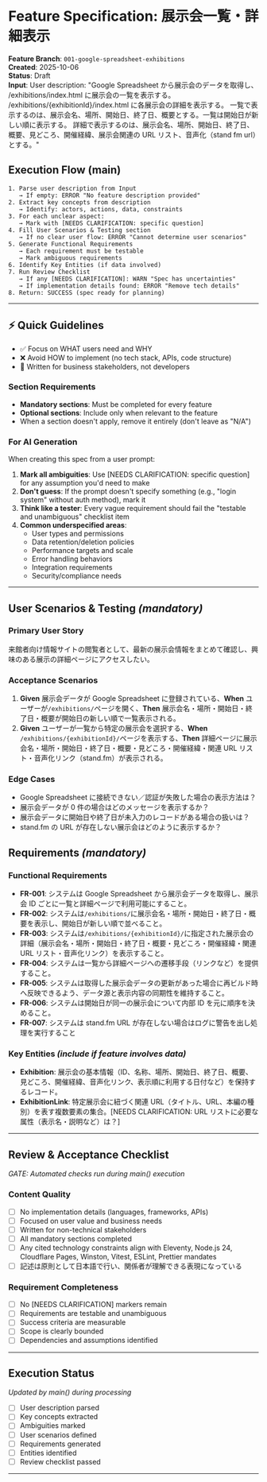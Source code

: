 # Feature Specification: 展示会一覧・詳細表示

**Feature Branch**: `001-google-spreadsheet-exhibitions`  
**Created**: 2025-10-06  
**Status**: Draft  
**Input**: User description: "Google Spreadsheet から展示会のデータを取得し、 /exhibitions/index.html に展示会の一覧を表示する。 /exhibitions/{exhibitionId}/index.html に各展示会の詳細を表示する。 一覧で表示するのは、展示会名、場所、開始日、終了日、概要とする。一覧は開始日が新しい順に表示する。 詳細で表示するのは、展示会名、場所、開始日、終了日、概要、見どころ、開催経緯、展示会関連の URL リスト、音声化（stand fm url）とする。"

## Execution Flow (main)

```
1. Parse user description from Input
   → If empty: ERROR "No feature description provided"
2. Extract key concepts from description
   → Identify: actors, actions, data, constraints
3. For each unclear aspect:
   → Mark with [NEEDS CLARIFICATION: specific question]
4. Fill User Scenarios & Testing section
   → If no clear user flow: ERROR "Cannot determine user scenarios"
5. Generate Functional Requirements
   → Each requirement must be testable
   → Mark ambiguous requirements
6. Identify Key Entities (if data involved)
7. Run Review Checklist
   → If any [NEEDS CLARIFICATION]: WARN "Spec has uncertainties"
   → If implementation details found: ERROR "Remove tech details"
8. Return: SUCCESS (spec ready for planning)
```

---

## ⚡ Quick Guidelines

- ✅ Focus on WHAT users need and WHY
- ❌ Avoid HOW to implement (no tech stack, APIs, code structure)
- 👥 Written for business stakeholders, not developers

### Section Requirements

- **Mandatory sections**: Must be completed for every feature
- **Optional sections**: Include only when relevant to the feature
- When a section doesn't apply, remove it entirely (don't leave as "N/A")

### For AI Generation

When creating this spec from a user prompt:

1. **Mark all ambiguities**: Use [NEEDS CLARIFICATION: specific question] for any assumption you'd need to make
2. **Don't guess**: If the prompt doesn't specify something (e.g., "login system" without auth method), mark it
3. **Think like a tester**: Every vague requirement should fail the "testable and unambiguous" checklist item
4. **Common underspecified areas**:
   - User types and permissions
   - Data retention/deletion policies
   - Performance targets and scale
   - Error handling behaviors
   - Integration requirements
   - Security/compliance needs

---

## User Scenarios & Testing _(mandatory)_

### Primary User Story

来館者向け情報サイトの閲覧者として、最新の展示会情報をまとめて確認し、興味のある展示の詳細ページにアクセスしたい。

### Acceptance Scenarios

1. **Given** 展示会データが Google Spreadsheet に登録されている、**When** ユーザーが`/exhibitions/`ページを開く、**Then** 展示会名・場所・開始日・終了日・概要が開始日の新しい順で一覧表示される。
2. **Given** ユーザーが一覧から特定の展示会を選択する、**When** `/exhibitions/{exhibitionId}/`ページを表示する、**Then** 詳細ページに展示会名・場所・開始日・終了日・概要・見どころ・開催経緯・関連 URL リスト・音声化リンク（stand.fm）が表示される。

### Edge Cases

- Google Spreadsheet に接続できない／認証が失敗した場合の表示方法は？
- 展示会データが 0 件の場合はどのメッセージを表示するか？
- 展示会データに開始日や終了日が未入力のレコードがある場合の扱いは？
- stand.fm の URL が存在しない展示会はどのように表示するか？

## Requirements _(mandatory)_

### Functional Requirements

- **FR-001**: システムは Google Spreadsheet から展示会データを取得し、展示会 ID ごとに一覧と詳細ページで利用可能にすること。
- **FR-002**: システムは`/exhibitions/`に展示会名・場所・開始日・終了日・概要を表示し、開始日が新しい順で並べること。
- **FR-003**: システムは`/exhibitions/{exhibitionId}/`に指定された展示会の詳細（展示会名・場所・開始日・終了日・概要・見どころ・開催経緯・関連 URL リスト・音声化リンク）を表示すること。
- **FR-004**: システムは一覧から詳細ページへの遷移手段（リンクなど）を提供すること。
- **FR-005**: システムは取得した展示会データの更新があった場合に再ビルド時へ反映できるよう、データ源と表示内容の同期性を維持すること。
- **FR-006**: システムは開始日が同一の展示会について内部 ID を元に順序を決めること。
- **FR-007**: システムは stand.fm URL が存在しない場合はログに警告を出し処理を実行すること

### Key Entities _(include if feature involves data)_

- **Exhibition**: 展示会の基本情報（ID、名称、場所、開始日、終了日、概要、見どころ、開催経緯、音声化リンク、表示順に利用する日付など）を保持するレコード。
- **ExhibitionLink**: 特定展示会に紐づく関連 URL（タイトル、URL、本編の種別）を表す複数要素の集合。[NEEDS CLARIFICATION: URL リストに必要な属性（表示名・説明など）は？]

---

## Review & Acceptance Checklist

_GATE: Automated checks run during main() execution_

### Content Quality

- [ ] No implementation details (languages, frameworks, APIs)
- [ ] Focused on user value and business needs
- [ ] Written for non-technical stakeholders
- [ ] All mandatory sections completed
- [ ] Any cited technology constraints align with Eleventy, Node.js 24, Cloudflare Pages, Winston, Vitest, ESLint, Prettier mandates
- [ ] 記述は原則として日本語で行い、関係者が理解できる表現になっている

### Requirement Completeness

- [ ] No [NEEDS CLARIFICATION] markers remain
- [ ] Requirements are testable and unambiguous
- [ ] Success criteria are measurable
- [ ] Scope is clearly bounded
- [ ] Dependencies and assumptions identified

---

## Execution Status

_Updated by main() during processing_

- [ ] User description parsed
- [ ] Key concepts extracted
- [ ] Ambiguities marked
- [ ] User scenarios defined
- [ ] Requirements generated
- [ ] Entities identified
- [ ] Review checklist passed

---
